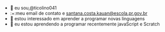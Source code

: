- 👋 eu sou,@ticolino041
- :+:meu email de contato e santana.costa.kauan@escola.pr.gov.br
- 👀 estou interessado em aprender a programar novas linguagens
- 🌱 eu estou aprendendo a programar recentemente javaScript e Scratch
